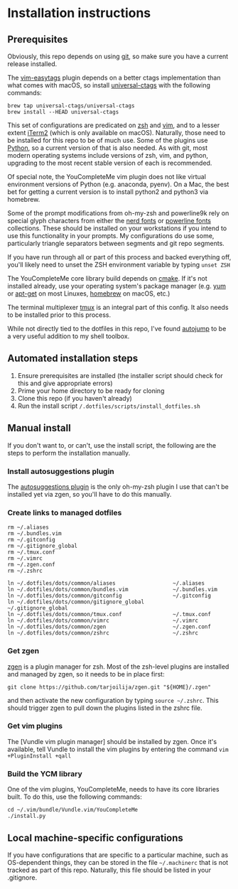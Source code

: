 # Installation instructions

## Prerequisites
Obviously, this repo depends on using [git](https://git-scm.com/), so make sure you have a current release installed.

The [vim-easytags](https://github.com/xolox/vim-easytags) plugin depends on a better ctags implementation than what comes with macOS, so install [universal-ctags](https://ctags.io/) with the following commands:

```
brew tap universal-ctags/universal-ctags
brew install --HEAD universal-ctags
```

This set of configurations are predicated on [zsh](https://www.zsh.org/) and [vim](https://www.vim.org/), and to a lesser extent [iTerm2](https://iterm2.com/) (which is only available on macOS). Naturally, those need to be installed for this repo to be of much use. Some of the plugins use [Python](https://www.python.org/), so a current version of that is also needed. As with git, most modern operating systems include versions of zsh, vim, and python, upgrading to the most recent stable
version of each is recommended.

Of special note, the YouCompleteMe vim plugin does not like virtual environment versions of Python (e.g. anaconda, pyenv). On a Mac, the best bet for getting a current version is to install python2 and python3 via homebrew.

Some of the prompt modifications from oh-my-zsh and powerline9k rely on special glyph characters from either the [nerd fonts](https://nerdfonts.com/) or [powerline fonts](https://github.com/powerline/fonts) collections. These should be installed on your workstations if you intend to use this functionality in your prompts. My configurations do use some, particularly triangle separators between segments and git repo segments.

If you have run through all or part of this process and backed everything off, you'll likely need to unset the ZSH environment variable by typing ```unset ZSH```

The YouCompleteMe core library build depends on [cmake](https://cmake.org/). If it's not installed already, use your operating system's package manager (e.g. [yum](http://yum.baseurl.org/) or [apt-get](https://wiki.debian.org/Apt) on most Linuxes, [homebrew](https://brew.sh/) on macOS, etc.)

The terminal multiplexer [tmux](https://github.com/tmux/tmux/wiki) is an integral part of this config. It also needs to be installed prior to this process.

While not directly tied to the dotfiles in this repo, I've found [autojump](https://github.com/wting/autojump) to be a very useful addition to my shell toolbox.

## Automated installation steps

1) Ensure prerequisites are installed (the installer script should check for this and give appropriate errors)
1) Prime your home directory to be ready for cloning
1) Clone this repo (if you haven't already)
1) Run the install script ```/.dotfiles/scripts/install_dotfiles.sh```

## Manual install
If you don't want to, or can't, use the install script, the following are the steps to perform the installation manually.

### Install autosuggestions plugin
The [autosuggestions plugin](https://github.com/zsh-users/zsh-autosuggestions) is the only oh-my-zsh plugin I use that can't be installed yet via zgen, so you'll have to do this manually.

### Create links to managed dotfiles
```
rm ~/.aliases
rm ~/.bundles.vim
rm ~/.gitconfig
rm ~/.gitignore_global
rm ~/.tmux.conf
rm ~/.vimrc
rm ~/.zgen.conf
rm ~/.zshrc

ln ~/.dotfiles/dots/common/aliases                  ~/.aliases
ln ~/.dotfiles/dots/common/bundles.vim              ~/.bundles.vim
ln ~/.dotfiles/dots/common/gitconfig                ~/.gitconfig
ln ~/.dotfiles/dots/common/gitignore_global         ~/.gitignore_global
ln ~/.dotfiles/dots/common/tmux.conf                ~/.tmux.conf
ln ~/.dotfiles/dots/common/vimrc                    ~/.vimrc
ln ~/.dotfiles/dots/common/zgen                     ~/.zgen.conf
ln ~/.dotfiles/dots/common/zshrc                    ~/.zshrc
```

### Get zgen
[zgen](https://github.com/tarjoilija/zgen) is a plugin manager for zsh. Most of the zsh-level plugins are installed and managed by zgen, so it needs to be in place first:

```
git clone https://github.com/tarjoilija/zgen.git "${HOME}/.zgen"
```

and then activate the new configuration by typing ```source ~/.zshrc```. This should trigger zgen to pull down the plugins listed in the zshrc file.

### Get vim plugins
The [Vundle vim plugin manager] should be installed by zgen. Once it's available, tell Vundle to install the vim plugins by entering the command ```vim +PluginInstall +qall```

### Build the YCM library
One of the vim plugins, YouCompleteMe, needs to have its core libraries built. To do this, use the following commands:

```
cd ~/.vim/bundle/Vundle.vim/YouCompleteMe
./install.py
```

## Local machine-specific configurations
If you have configurations that are specific to a particular machine, such as OS-dependent things, they can be stored in the file ```~/.machinerc``` that is not tracked as part of this repo. Naturally, this file should be listed in your .gitignore.
